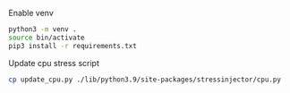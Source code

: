 Enable venv
```bash
python3 -m venv .
source bin/activate
pip3 install -r requirements.txt
```

Update cpu stress script
```bash
cp update_cpu.py ./lib/python3.9/site-packages/stressinjector/cpu.py
```
